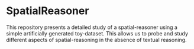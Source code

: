 # SpatialReasoner
This repository presents a detailed study of a spatial-reasoner using a simple artificially generated toy-dataset. This allows us to probe and study different aspects of spatial-reasoning in the absence of textual reasoning. 
